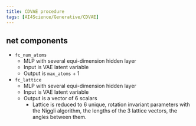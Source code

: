 ```yaml
---
title: CDVAE procedure
tags: [AI4Science/Generative/CDVAE]
---
```


## net components

- `fc_num_atoms`
	- MLP with several equi-dimension hidden layer
	- Input is VAE latent variable
	- Output is `max_atoms` + 1
- `fc_lattice`
	- MLP with several equi-dimension hidden layer
	- Input is VAE latent variable
	- Output is a vector of 6 scalars
		- Lattice is reduced to 6 unique, rotation invariant parameters with the Niggli algorithm, the lengths of the 3 lattice vectors, the angles between them.
